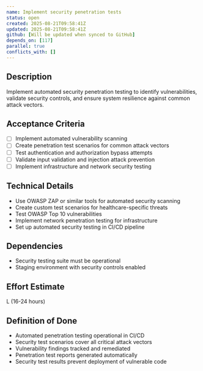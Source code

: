 ```yaml
---
name: Implement security penetration tests
status: open
created: 2025-08-21T09:58:41Z
updated: 2025-08-21T09:58:41Z
github: [Will be updated when synced to GitHub]
depends_on: [117]
parallel: true
conflicts_with: []
---
```


## Description
Implement automated security penetration testing to identify vulnerabilities, validate security controls, and ensure system resilience against common attack vectors.

## Acceptance Criteria
- [ ] Implement automated vulnerability scanning
- [ ] Create penetration test scenarios for common attack vectors
- [ ] Test authentication and authorization bypass attempts
- [ ] Validate input validation and injection attack prevention
- [ ] Implement infrastructure and network security testing

## Technical Details
- Use OWASP ZAP or similar tools for automated security scanning
- Create custom test scenarios for healthcare-specific threats
- Test OWASP Top 10 vulnerabilities
- Implement network penetration testing for infrastructure
- Set up automated security testing in CI/CD pipeline

## Dependencies
- Security testing suite must be operational
- Staging environment with security controls enabled

## Effort Estimate
L (16-24 hours)

## Definition of Done
- Automated penetration testing operational in CI/CD
- Security test scenarios cover all critical attack vectors
- Vulnerability findings tracked and remediated
- Penetration test reports generated automatically
- Security test results prevent deployment of vulnerable code